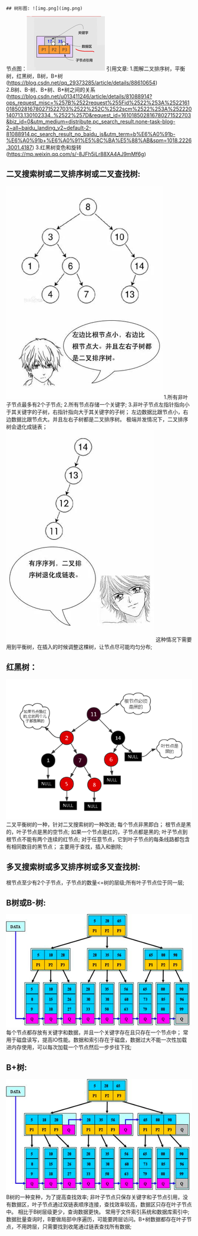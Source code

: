     ## 树形图: ![img.png](img.png)
节点图：![img_6.png](img_6.png)
引用文章: 
    1.图解二叉排序树，平衡树，红黑树，B树，B+树(https://blog.csdn.net/qq_29373285/article/details/88610654)    
    2.B树、B-树、B+树、B*树之间的关系(https://blog.csdn.net/u013411246/article/details/81088914?ops_request_misc=%257B%2522request%255Fid%2522%253A%2522161018502816780271522703%2522%252C%2522scm%2522%253A%252220140713.130102334..%2522%257D&request_id=161018502816780271522703&biz_id=0&utm_medium=distribute.pc_search_result.none-task-blog-2~all~baidu_landing_v2~default-2-81088914.pc_search_result_no_baidu_js&utm_term=b%E6%A0%91b-%E6%A0%91b+%E6%A0%91%E5%8C%BA%E5%88%AB&spm=1018.2226.3001.4187)
    3.红黑树变色和旋转(https://mp.weixin.qq.com/s/-8JFh5iLr88XA4AJ9mMf6g)

## 二叉搜索树或二叉排序树或二叉查找树:
![img_2.png](img_2.png)
1.所有非叶子节点最多有2个子节点; 
2.所有节点存储一个关键字;
3.非叶子节点左指针指向小于其关键字的子树，右指针指向大于其关键字的子树； 左边数据比跟节点小，右边数据比跟节点大。并且左右子树都是二叉排序树。
极端并发情况下，二叉排序树会退化成链表；
![img_3.png](img_3.png)
这种情况下需要用到平衡树，在插入的时候调整这棵树，让节点尽可能均匀分布;

## 红黑树：
![img_1.png](img_1.png)
二叉平衡树的一种，针对二叉搜索树的一种改进;
每个节点非黑即白； 根节点是黑的，叶子节点是黑的空节点; 
如果一个节点是红的，子节点都是黑的;
叶子节点到根节点不能有两个连续的红节点;
对于任意节点，它到叶子节点的每条线路都包含有相同数目的黑节点； 主要用于查找，插入和删除;

## 多叉搜索树或多叉排序树或多叉查找树:
根节点至少有2个子节点，子节点的数量<=树的层级;所有叶子节点位于同一层;

## B树或B-树:
![img_4.png](img_4.png)
每个节点都存放有关键字和数据，并且一个关键字存在且只存在一个节点中； 常用于磁盘读写，提高IO性能。数据和索引存在于磁盘，数据过大不能一次性加载进内存使用，可以每次加载一个节点然后一步步往下找;

## B+树:
![img_5.png](img_5.png)
B树的一种变种，为了提高查找效率; 非叶子节点只保存关键字和子节点引用，没有数据区，叶子节点通过双链表顺序连接，查找效率较高，数据区只存在叶子节点中。 相比于B树层级更少，查询数据更快。 常用于文件索引系统和数据库索引中;
数据批量查询时，B要做局部中序遍历，可能要跨层访问。B+树数据都存在叶子节点，不用跨层，只需要找到收尾通过链表查找所有数据;

